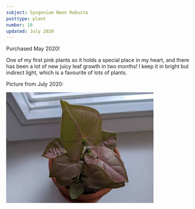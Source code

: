 ```yaml
---
subject: Syngonium Neon Robusta	
posttype: plant
number: 10
updated: July 2020
---
```



Purchased May 2020!

One of my first pink plants so it holds a special place in my heart, and there has been a lot of new juicy leaf growth in two months! I keep it in bright but indirect light, which is a favourite of lots of plants.

Picture from July 2020:

<img loading="lazy" src="img/syngonium-neon-robusta_top_400.jpg" alt="Syngonium Neon Robusta"/>
